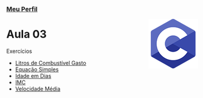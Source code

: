 ### [Meu Perfil](http://phstefen.github.io/)

<img align="right" src="img/c.png" width="130"/>

# Aula 03
Exercícios

* [Litros de Combustível Gasto](https://github.com/phStefen/aulas-c/tree/master/projetos/aula-03/combustivel.c)
* [Equação Simples](https://github.com/phStefen/aulas-c/tree/master/projetos/aula-03/equacao.c)
* [Idade em Dias](https://github.com/phStefen/aulas-c/tree/master/projetos/aula-03/idade.c)
* [IMC](https://github.com/phStefen/aulas-c/tree/master/projetos/aula-03/imc.c)
* [Velocidade Média](https://github.com/phStefen/aulas-c/tree/master/projetos/aula-03/vm.c)


